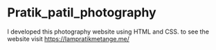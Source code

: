 # Pratik_patil_photography
I developed this photography website using HTML and CSS. to see the website visit https://Iampratikmetange.me/
